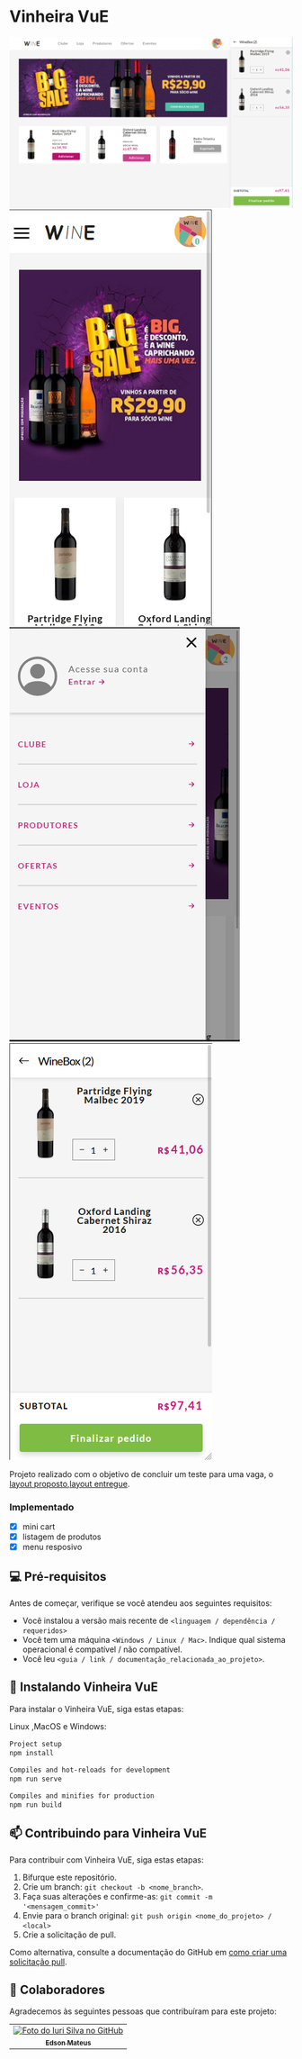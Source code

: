 # Vinheira VuE


<img src="img/foto_projeto2.png" alt="img">
<img src="img/foto_projeto4.png" alt="img">
<img src="img/foto_projeto3.png" alt="img">
<img src="img/foto_projeto6.png" alt="img">

Projeto realizado com o objetivo de concluir um teste para uma vaga, o <a href="https://www.figma.com/file/YRI1hSz0WU6oVSvG7vcTxH/Teste-Front-end?node-id=1%3A172">layout proposto</a>,<a href="https://eloquent-banach-340ca1.netlify.app/">layout entregue</a>.

### Implementado

- [x] mini cart 
- [x] listagem de produtos 
- [x] menu resposivo 

## 💻 Pré-requisitos

Antes de começar, verifique se você atendeu aos seguintes requisitos:

* Você instalou a versão mais recente de `<linguagem / dependência / requeridos>`
* Você tem uma máquina `<Windows / Linux / Mac>`. Indique qual sistema operacional é compatível / não compatível.
* Você leu `<guia / link / documentação_relacionada_ao_projeto>`.

## 🚀 Instalando Vinheira VuE

Para instalar o Vinheira VuE, siga estas etapas:

Linux ,MacOS e Windows:
```
Project setup
npm install
```
```
Compiles and hot-reloads for development
npm run serve
```
```
Compiles and minifies for production
npm run build
```



## 📫 Contribuindo para Vinheira VuE
Para contribuir com Vinheira VuE, siga estas etapas:

1. Bifurque este repositório.
2. Crie um branch: `git checkout -b <nome_branch>`.
3. Faça suas alterações e confirme-as: `git commit -m '<mensagem_commit>'`
4. Envie para o branch original: `git push origin <nome_do_projeto> / <local>`
5. Crie a solicitação de pull.

Como alternativa, consulte a documentação do GitHub em [como criar uma solicitação pull](https://help.github.com/en/github/collaborating-with-issues-and-pull-requests/creating-a-pull-request).

## 🤝 Colaboradores

Agradecemos às seguintes pessoas que contribuíram para este projeto:

<table>
  <tr>
    <td align="center">
      <a href="https://github.com/EdsonMateus1">
        <img src="https://avatars.githubusercontent.com/u/57047448?s=460&u=6ef877f8c27a228c7b1cafb860cf12cbdff27329&v=4" width="100px;" alt="Foto do Iuri Silva no GitHub"/><br>
        <sub>
          <b>Edson Mateus</b>
        </sub>
      </a>
    </td>
  </tr>
</table>

